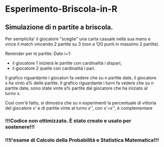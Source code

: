 # Esperimento-Briscola-in-R

## Simulazione di n partite a briscola.
Per semplicita' il giocatore "sceglie" una carta casuale nella sua mano e vince il match vincendo 2 partite su 3 (non a 120 punti in massimo 2 partite).

Reminder per le partite:
Dato i=1:
- il giocatore 1 inizierà le partite con cardinalità i dispari, 
- il giocatore 2 quelle con cardinalità i pari.

Il grafico riguardante i giocatori fa vedere che su n partite date, il giocatore x ha vinto a% delle partite.
Il grafico riguardante i turni fa vedere che su n partite date, sono state vinte a% partite dal giocatore che ha iniziato al turno x.

Così com'è fatto, si dimostra che su n esperimenti la percentuale di vittoria del giocatore x' e di partite vinte al turno x'', con x'=x'', è complementare

### !!!Codice non ottimizzato. È stato creato e usato per sostenere!!! <br>
### !!!l'esame di Calcolo della Probabilità e Statistica Matematica!!!
